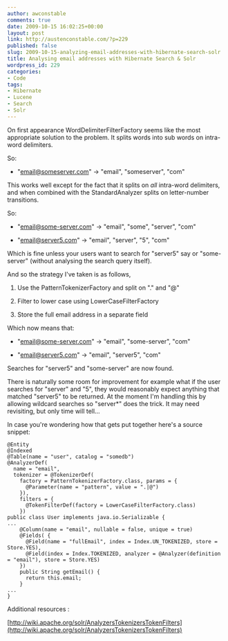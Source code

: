 ```yaml
---
author: awconstable
comments: true
date: 2009-10-15 16:02:25+00:00
layout: post
link: http://austenconstable.com/?p=229
published: false
slug: 2009-10-15-analyzing-email-addresses-with-hibernate-search-solr
title: Analysing email addresses with Hibernate Search & Solr
wordpress_id: 229
categories:
- Code
tags:
- Hibernate
- Lucene
- Search
- Solr
---
```


On first appearance WordDelimiterFilterFactory seems like the most appropriate solution to the problem. It splits words into sub words on intra-word delimiters.

So:



	
  * "email@someserver.com" -> "email", "someserver", "com"


This works well except for the fact that it splits on _all_ intra-word delimiters, and when combined with the StandardAnalyzer splits on letter-number transitions.

So:



	
  * "email@some-server.com" -> "email", "some", "server", "com"

	
  * "email@server5.com" -> "email", "server", "5", "com"


Which is fine unless your users want to search for "server5" say or "some-server" (without analysing the search query itself).

And so the strategy I've taken is as follows,

	
  1. Use the PatternTokenizerFactory and split on "." and "@"

	
  2. Filter to lower case using LowerCaseFilterFactory

	
  3. Store the full email address in a separate field


Which now means that:

	
  * "email@some-server.com" -> "email", "some-server", "com"

	
  * "email@server5.com" -> "email", "server5", "com"


Searches for "server5" and "some-server" are now found.

There is naturally some room for improvement for example what if the user searches for "server" and "5", they would reasonably expect anything that matched "server5" to be returned. At the moment I'm handling this by allowing wildcard searches so "server*" does the trick. It may need revisiting, but only time will tell...

In case you're wondering how that gets put together here's a source snippet:

    
    @Entity
    @Indexed
    @Table(name = "user", catalog = "somedb")
    @AnalyzerDef(
      name = "email",
      tokenizer = @TokenizerDef(
        factory = PatternTokenizerFactory.class, params = {
          @Parameter(name = "pattern", value = ".|@")
        }),
        filters = {
          @TokenFilterDef(factory = LowerCaseFilterFactory.class)
        })
    public class User implements java.io.Serializable {
    ...
        @Column(name = "email", nullable = false, unique = true)
        @Fields( {
          @Field(name = "fullEmail", index = Index.UN_TOKENIZED, store = Store.YES),
          @Field(index = Index.TOKENIZED, analyzer = @Analyzer(definition = "email"), store = Store.YES)
        })
        public String getEmail() {
          return this.email;
        }
    ...
    }


Additional resources :

[http://wiki.apache.org/solr/AnalyzersTokenizersTokenFilters](http://wiki.apache.org/solr/AnalyzersTokenizersTokenFilters)
